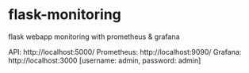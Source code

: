 # flask-monitoring
flask webapp monitoring with prometheus &amp; grafana

 API: http://localhost:5000/
 Prometheus: http://localhost:9090/
 Grafana: http://localhost:3000 [username: admin, password: admin]

